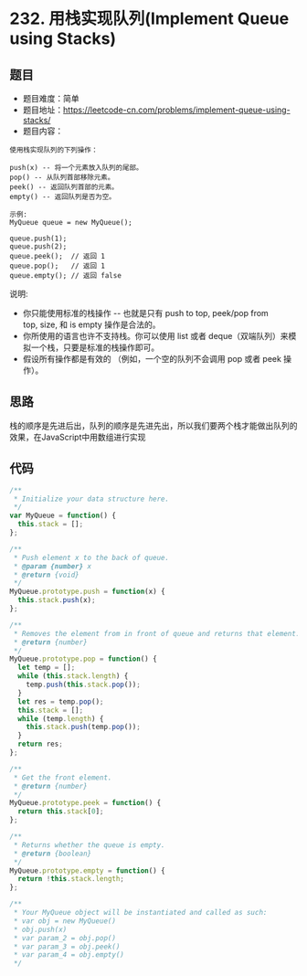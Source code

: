# 232. 用栈实现队列(Implement Queue using Stacks)

## 题目
* 题目难度：简单
* 题目地址：https://leetcode-cn.com/problems/implement-queue-using-stacks/
* 题目内容：
```
使用栈实现队列的下列操作：

push(x) -- 将一个元素放入队列的尾部。
pop() -- 从队列首部移除元素。
peek() -- 返回队列首部的元素。
empty() -- 返回队列是否为空。

示例:
MyQueue queue = new MyQueue();

queue.push(1);
queue.push(2);  
queue.peek();  // 返回 1
queue.pop();   // 返回 1
queue.empty(); // 返回 false
```
说明:
* 你只能使用标准的栈操作 -- 也就是只有 push to top, peek/pop from top, size, 和 is empty 操作是合法的。
* 你所使用的语言也许不支持栈。你可以使用 list 或者 deque（双端队列）来模拟一个栈，只要是标准的栈操作即可。
* 假设所有操作都是有效的 （例如，一个空的队列不会调用 pop 或者 peek 操作）。



## 思路
栈的顺序是先进后出，队列的顺序是先进先出，所以我们要两个栈才能做出队列的效果，在JavaScript中用数组进行实现


## 代码
```JavaScript
/**
 * Initialize your data structure here.
 */
var MyQueue = function() {
  this.stack = [];
};

/**
 * Push element x to the back of queue. 
 * @param {number} x
 * @return {void}
 */
MyQueue.prototype.push = function(x) {
  this.stack.push(x);
};

/**
 * Removes the element from in front of queue and returns that element.
 * @return {number}
 */
MyQueue.prototype.pop = function() {
  let temp = [];
  while (this.stack.length) {
    temp.push(this.stack.pop());
  }
  let res = temp.pop();
  this.stack = [];
  while (temp.length) {
    this.stack.push(temp.pop());
  }
  return res;
};

/**
 * Get the front element.
 * @return {number}
 */
MyQueue.prototype.peek = function() {
  return this.stack[0];
};

/**
 * Returns whether the queue is empty.
 * @return {boolean}
 */
MyQueue.prototype.empty = function() {
  return !this.stack.length;
};

/** 
 * Your MyQueue object will be instantiated and called as such:
 * var obj = new MyQueue()
 * obj.push(x)
 * var param_2 = obj.pop()
 * var param_3 = obj.peek()
 * var param_4 = obj.empty()
 */
```
